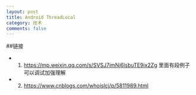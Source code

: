 ```yaml
---
layout: post
title: Android ThreadLocal
category: 技术
comments: false
---
```


 
 
##链接

* 1. <https://mp.weixin.qq.com/s/SVSJ7imNj6lsbuTE9ix2Zg> 里面有段例子可以调试加强理解

* 2. <https://www.cnblogs.com/whoislcj/p/5811989.html>